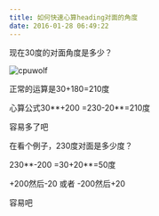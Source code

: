 ```yaml
---
title: 如何快速心算heading对面的角度
date: 2016-01-28 06:49:22
---
```


现在30度的对面角度是多少？

![cpuwolf](/images/data/attachment/201601/28/144913rghhho2douwwu0d1.png)

正常的运算是30+180=210度

心算公式30**+200
=230-20**=210度

容易多了吧

在看个例子，230度对面是多少度？

230**-200
=30+20**=50度

+200然后-20
或者
-200然后+20

容易吧




